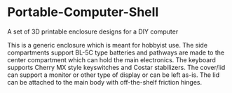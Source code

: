 # Portable-Computer-Shell
A set of 3D printable enclosure designs for a DIY computer

This is a generic enclosure which is meant for hobbyist use. The side compartments support BL-5C type batteries and pathways are made to the center compartment which can hold the main electronics. The keyboard supports Cherry MX style keyswitches and Costar stabilizers. The cover/lid can support a monitor or other type of display or can be left as-is. The lid can be attached to the main body with off-the-shelf friction hinges.

